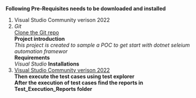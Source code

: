 ﻿**Following Pre-Requisites needs to be downloaded and installed**<br/>
 1. Visual Studio Community verison 2022 <br/>
 1. _Git_ <br/>
[Clone the Git repo](https://github.com/usamaisb/SamplePOCProject.git) <br/>
**Project introduction**<br/>
*This project is created to sample a POC to get start with dotnet seleium automation framewor* <br/>
**Requirements**<br/>
*Visual Studio*
**Installations**<br/>
1. [Visual Studio Community verison 2022](https://docs.microsoft.com/en-us/visualstudio/install/install-visual-studio?view=vs-2022) <br/>
**Then execute the test cases using test explorer**<br/>
**After the execution of test cases find the reports in Test_Execution_Reports folder**<br/>

